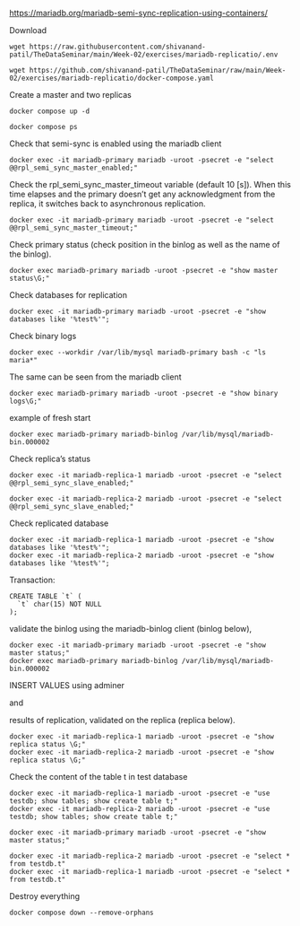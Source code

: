 https://mariadb.org/mariadb-semi-sync-replication-using-containers/

Download

```
wget https://raw.githubusercontent.com/shivanand-patil/TheDataSeminar/main/Week-02/exercises/mariadb-replicatio/.env

wget https://github.com/shivanand-patil/TheDataSeminar/raw/main/Week-02/exercises/mariadb-replicatio/docker-compose.yaml
```

Create a master and two replicas

```
docker compose up -d

docker compose ps

```

Check that semi-sync is enabled using the mariadb client

```
docker exec -it mariadb-primary mariadb -uroot -psecret -e "select @@rpl_semi_sync_master_enabled;"
```

Check the rpl_semi_sync_master_timeout variable (default 10 [s]). When this time elapses and the primary doesn’t get any acknowledgment from the replica, it switches back to asynchronous replication.

```
docker exec -it mariadb-primary mariadb -uroot -psecret -e "select @@rpl_semi_sync_master_timeout;"
```

Check primary status (check position in the binlog as well as the name of the binlog).

```
docker exec mariadb-primary mariadb -uroot -psecret -e "show master status\G;"
```

Check databases for replication

```
docker exec -it mariadb-primary mariadb -uroot -psecret -e "show databases like '%test%'";
```

Check binary logs

```
docker exec --workdir /var/lib/mysql mariadb-primary bash -c "ls maria*"
```

The same can be seen from the mariadb client

```
docker exec mariadb-primary mariadb -uroot -psecret -e "show binary logs\G;"
```

example of fresh start

```
docker exec mariadb-primary mariadb-binlog /var/lib/mysql/mariadb-bin.000002
```

Check replica’s status

```
docker exec -it mariadb-replica-1 mariadb -uroot -psecret -e "select @@rpl_semi_sync_slave_enabled;"

docker exec -it mariadb-replica-2 mariadb -uroot -psecret -e "select @@rpl_semi_sync_slave_enabled;"
```

Check replicated database

```
docker exec -it mariadb-replica-1 mariadb -uroot -psecret -e "show databases like '%test%'";
docker exec -it mariadb-replica-2 mariadb -uroot -psecret -e "show databases like '%test%'";
```

Transaction:

```
CREATE TABLE `t` (
  `t` char(15) NOT NULL
);
```

validate the binlog using the mariadb-binlog client (binlog below),

```
docker exec -it mariadb-primary mariadb -uroot -psecret -e "show master status;"
docker exec mariadb-primary mariadb-binlog /var/lib/mysql/mariadb-bin.000002

```

INSERT VALUES using adminer

and

results of replication, validated on the replica (replica below).

```
docker exec -it mariadb-replica-1 mariadb -uroot -psecret -e "show replica status \G;"
docker exec -it mariadb-replica-2 mariadb -uroot -psecret -e "show replica status \G;"

```

Check the content of the table t in test database

```
docker exec -it mariadb-replica-1 mariadb -uroot -psecret -e "use testdb; show tables; show create table t;"
docker exec -it mariadb-replica-2 mariadb -uroot -psecret -e "use testdb; show tables; show create table t;"

docker exec -it mariadb-primary mariadb -uroot -psecret -e "show master status;"

docker exec -it mariadb-replica-2 mariadb -uroot -psecret -e "select * from testdb.t"
docker exec -it mariadb-replica-1 mariadb -uroot -psecret -e "select * from testdb.t"
```

Destroy everything

```
docker compose down --remove-orphans
```
